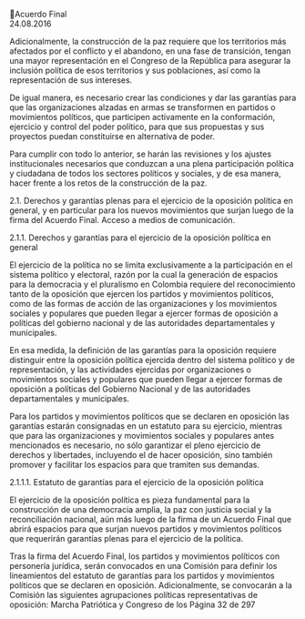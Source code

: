 Acuerdo Final  
24.08.2016  

Adicionalmente, la construcción de la paz requiere que los territorios más afectados por el conflicto y el 
abandono, en una fase de transición, tengan una mayor representación en el Congreso de la República 
para asegurar la inclusión política de esos territorios y sus poblaciones, así como la representación de sus 
intereses. 
 
De igual manera, es necesario crear las condiciones y dar las garantías para que las organizaciones alzadas 
en  armas  se  transformen  en  partidos  o  movimientos  políticos,  que  participen  activamente  en  la 
conformación,  ejercicio  y  control  del  poder  político,  para  que  sus  propuestas  y  sus  proyectos  puedan 
constituirse en alternativa de poder.  
 
Para  cumplir  con  todo  lo  anterior,  se  harán  las  revisiones  y  los  ajustes  institucionales  necesarios  que 
conduzcan a una plena participación política y ciudadana de todos los sectores políticos y sociales, y de 
esa manera, hacer frente a los retos de la construcción de la paz. 
 
2.1. Derechos y garantías plenas para el ejercicio de la oposición política en general, y en particular para 
los  nuevos  movimientos  que  surjan  luego  de  la  firma  del  Acuerdo  Final.  Acceso  a  medios  de 
comunicación. 
 
2.1.1. Derechos y garantías para el ejercicio de la oposición política en general 
 
El ejercicio de la política no se limita exclusivamente a la participación en el sistema político y electoral, 
razón por la cual la generación de espacios para la democracia y el pluralismo en Colombia requiere del 
reconocimiento  tanto  de  la  oposición  que  ejercen  los  partidos  y  movimientos  políticos,  como  de  las 
formas de acción de las organizaciones y los movimientos sociales y populares que pueden llegar a ejercer 
formas de oposición a políticas del gobierno nacional y de las autoridades departamentales y municipales. 
 
En esa medida, la definición de las garantías para la oposición requiere distinguir entre la oposición política 
ejercida dentro del sistema político y de representación, y las actividades ejercidas por organizaciones o 
movimientos sociales y populares que pueden llegar a ejercer formas de oposición a políticas del Gobierno 
Nacional y de las autoridades departamentales y municipales. 
 
Para los partidos y movimientos políticos que se declaren en oposición las garantías estarán consignadas 
en un estatuto para su ejercicio, mientras que para las organizaciones y movimientos sociales y populares 
antes mencionados es necesario, no sólo garantizar el pleno ejercicio de derechos y libertades, incluyendo 
el de hacer oposición, sino también promover y facilitar los espacios para que tramiten sus demandas. 
 
2.1.1.1. Estatuto de garantías para el ejercicio de la oposición política 
 
El ejercicio de la oposición política es pieza fundamental para la construcción de una democracia amplia, 
la paz con justicia social y la reconciliación nacional, aún más luego de la firma de un Acuerdo Final que 
abrirá espacios para que surjan nuevos partidos y movimientos políticos que requerirán garantías plenas 
para el ejercicio de la política. 
 
Tras  la  firma  del  Acuerdo  Final,  los  partidos  y  movimientos  políticos  con  personería  jurídica,  serán 
convocados en una Comisión para definir los lineamientos del estatuto de garantías para los partidos y 
movimientos  políticos  que  se  declaren  en  oposición.  Adicionalmente,  se  convocarán  a  la  Comisión  las 
siguientes  agrupaciones  políticas  representativas  de  oposición:  Marcha  Patriótica  y  Congreso  de  los 
Página 32 de 297 
 

